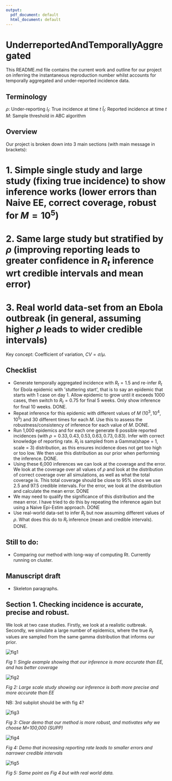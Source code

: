 ```yaml
---
output:
  pdf_document: default
  html_document: default
---
```

# UnderreportedAndTemporallyAggregated

This README.md file contains the current work and outline for our project on inferring the instantaneous reproduction number whilst accounts for temporally aggregated and under-reported incidence data.

## Terminology

$\rho$: Under-reporting
$I_t$: True incidence at time $t$
$\hat{I}_t$: Reported incidence at time $t$
$M$: Sample threshold in ABC algorithm

## Overview

Our project is broken down into 3 main sections (with main message in brackets):

# 1. Simple single study and large study (fixing true incidence) to show inference works (lower errors than Naive EE, correct coverage, robust for $M=10^5$) 
# 2. Same large study  but stratified by $\rho$ (improving reporting leads to greater confidence in $R_t$ inference wrt credible intervals and mean error)
# 3. Real world data-set from an Ebola outbreak (in general, assuming higher $\rho$ leads to wider credible intervals)

Key concept: Coefficient of variation, $CV = \sigma/\mu$.

## Checklist

+ Generate temporally aggregated incidence with $R_t=1.5$ and re-infer $R_t$ for Ebola epidemic with 'stuttering start', that is to say an epidemic that starts with 1 case on day 1. Allow epidemic to grow until it exceeds 1000 cases, then switch to $R_t=0.75$ for final 5 weeks. Only show inference for final 10 weeks. DONE.
+ Repeat inference for this epidemic with different values of $M$ ($10^3, 10^4, 10^5$) and 30 different times for each $M$. Use this to assess the robustness/consistency of inference for each value of $M$. DONE.
+ Run 1,000 epidemics and for each one generate 6 possible reported incidences (with $\rho = 0.33, 0.43, 0.53, 0.63, 0.73, 0.83$). Infer with correct knowledge of reporting rate. $R_t$ is sampled from a Gamma(shape = 1, scale = 3) distribution, as this ensures incidence does not get too high or too low. We then use this distribution as our prior when performing the inference. DONE.
+  Using these 6,000 inferences we can look at the coverage and the error. We look at the coverage over all values of $\rho$ and look at the distribution of correct coverage over all simulations, as well as what the total coverage is. This total coverage should be close to 95% since we use 2.5 and 97.5 credible intervals. For the error, we look at the distribution and calculate the mean error. DONE
+ We may need to qualify the significance of this distribution and the mean error. I have tried to do this by repeating the inference again but using a Naive Epi-Estim approach. DONE
+ Use real-world data-set to infer $R_t$ but now assuming different values of $\rho$. What does this do to $R_t$ inference (mean and credible intervals). DONE.

## Still to do:

+ Comparing our method with long-way of computing Rt. Currently running on cluster.

## Manuscript draft

+ Skeleton paragraphs.

## Section 1. Checking incidence is accurate, precise and robust.

We look at two case studies. Firstly, we look at a realistic outbreak. Secondly, we simulate a large number of epidemics, where the true $R_t$ values are sampled from the same gamma distribution that informs our prior.

![fig1](figs/sectionBasicInference/standardPlot.png)

*Fig 1: Single example showing that our inference is more accurate than EE, and has better coverage*

![fig2](figs/sectionBasicInference/mainFigureBasicInference.png)

*Fig 2: Large scale study showing our inference is both more precise and more accurate than EE*

NB: 3rd subplot should be with fig 4?

![fig3](figs/sectionRobustness/mainRobustness.png)

*Fig 3: Clear demo that our method is more robust, and motivates why we choose M=100,000 (SUPP)*

![fig4](figs/sectionEffectOfRho/increasingRhoIsGood.png)

*Fig 4: Demo that increasing reporting rate leads to smaller errors and narrower credible intervals*

![fig5](figs/sectionRWD/widthOfCrediblesDecreaseWithRho.png)

*Fig 5: Same point as Fig 4 but with real world data.*
